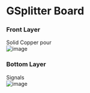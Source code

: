 # GSplitter Board

### Front Layer
Solid Copper pour  
![image](https://user-images.githubusercontent.com/55247343/139736107-8433d33d-d899-4316-aa80-ead801dabbd1.png)


### Bottom Layer
Signals  
![image](https://user-images.githubusercontent.com/55247343/139736155-a12de87c-ae5e-4800-9824-ea9a20668ca4.png)
